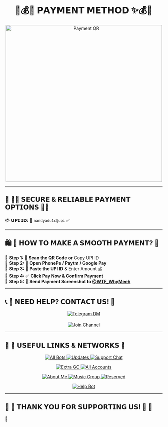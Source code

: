 <h1 align="center">💎💰✨ 𝗣𝗔𝗬𝗠𝗘𝗡𝗧 𝗠𝗘𝗧𝗛𝗢𝗗 ✨💰💎</h1>

<p align="center">
  <img src="https://envs.sh/ipD.jpg" alt="Payment QR" width="500">
</p>

---

## 🏦 **🔹🔸 𝗦𝗘𝗖𝗨𝗥𝗘 & 𝗥𝗘𝗟𝗜𝗔𝗕𝗟𝗘 𝗣𝗔𝗬𝗠𝗘𝗡𝗧 𝗢𝗣𝗧𝗜𝗢𝗡𝗦 🔸🔹**  
💳 **𝗨𝗣𝗜 𝗜𝗗:** 🎯 `nandyadu1c@upi` ✅  

---

## 🛍️ **🌟 𝗛𝗢𝗪 𝗧𝗢 𝗠𝗔𝗞𝗘 𝗔 𝗦𝗠𝗢𝗢𝗧𝗛 𝗣𝗔𝗬𝗠𝗘𝗡𝗧? 🌟**  
🔹 **Step 1:** 📸 **Scan the QR Code** **or** Copy UPI ID  
🔹 **Step 2:** 📱 **Open** **PhonePe / Paytm / Google Pay**  
🔹 **Step 3:** 📝 **Paste the UPI ID** & Enter Amount 💰  
🔹 **Step 4:** ✅ **Click Pay Now & Confirm Payment**  
🔹 **Step 5:** 📩 **Send Payment Screenshot to [@WTF_WhyMeeh](https://t.me/WTF_WhyMeeh)**  

---

## 📞 **💠 𝗡𝗘𝗘𝗗 𝗛𝗘𝗟𝗣? 𝗖𝗢𝗡𝗧𝗔𝗖𝗧 𝗨𝗦! 💠**  
<p align="center">
  <a href="https://t.me/WTF_WhyMeeh">
    <img src="https://img.shields.io/badge/💬%20Chat%20With%20Me-%2300BFFF?style=for-the-badge&logo=telegram" alt="Telegram DM">
  </a>
  <br><br>
  <a href="https://t.me/NoxxNetwork">
    <img src="https://img.shields.io/badge/📢%20Join%20Our%20Official%20Channel-%23FF4500?style=for-the-badge&logo=telegram" alt="Join Channel">
  </a>
</p>

---

## 🎯 **🌈 𝗨𝗦𝗘𝗙𝗨𝗟 𝗟𝗜𝗡𝗞𝗦 & 𝗡𝗘𝗧𝗪𝗢𝗥𝗞𝗦 🌈**  
<p align="center">
  <a href="https://t.me/NoxxNetwork">
    <img src="https://img.shields.io/badge/🤖%20All%20Bots-%2300BFFF?style=for-the-badge&logo=telegram" alt="All Bots">
  </a>
  <a href="https://t.me/creativeydv">
    <img src="https://img.shields.io/badge/🚀%20Updates-%23FFD700?style=for-the-badge&logo=telegram" alt="Updates">
  </a>
  <a href="https://t.me/NYCreation_Chatzone">
    <img src="https://img.shields.io/badge/💬%20Support%20Chat-%23FF69B4?style=for-the-badge&logo=telegram" alt="Support Chat">
  </a>
</p>

<p align="center">
  <a href="https://t.me/v2ddos">
    <img src="https://img.shields.io/badge/🌍%20Extra%20GC-%23FF4500?style=for-the-badge&logo=telegram" alt="Extra GC">
  </a>
  <a href="https://t.me/nandyadu1c">
    <img src="https://img.shields.io/badge/🔗%20All%20Accounts-%2300FA9A?style=for-the-badge&logo=telegram" alt="All Accounts">
  </a>
</p>

<p align="center">
  <a href="https://t.me/About_Nand_Yadu1c">
    <img src="https://img.shields.io/badge/💁‍♂️%20About%20Me-%23C71585?style=for-the-badge&logo=telegram" alt="About Me">
  </a>
  <a href="https://t.me/Music_4_Sukoon">
    <img src="https://img.shields.io/badge/🎵%20Music%20Group-%2332CD32?style=for-the-badge&logo=telegram" alt="Music Group">
  </a>
  <a href="https://t.me/TMZEROO">
    <img src="https://img.shields.io/badge/🔒%20Reserved-%237B68EE?style=for-the-badge&logo=telegram" alt="Reserved">
  </a>
</p>

<p align="center">
  <a href="https://t.me/NYCREATION_BOT">
    <img src="https://img.shields.io/badge/🤖%20Help%20Bot-%23FF0000?style=for-the-badge&logo=telegram" alt="Help Bot">
  </a>
</p>

---

## 🌟 **💖 𝗧𝗛𝗔𝗡𝗞 𝗬𝗢𝗨 𝗙𝗢𝗥 𝗦𝗨𝗣𝗣𝗢𝗥𝗧𝗜𝗡𝗚 𝗨𝗦! 💖** 🌟
🎲
